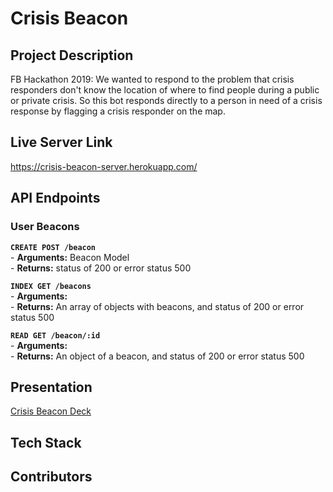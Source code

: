 # Crisis Beacon
<!-- <img src="assets/beacon.png" style="width: 60px; height: 60px"/> -->

## Project Description
FB Hackathon 2019: We wanted to respond to the problem that crisis responders don't know the location of where to find people during a public or private crisis. So this bot responds directly to a person in need of a crisis response by flagging a crisis responder on the map.

## Live Server Link
https://crisis-beacon-server.herokuapp.com/

## API Endpoints

### User Beacons
**`CREATE POST /beacon`** <br>
    - **Arguments:**  Beacon Model <br>
    - **Returns:**   status of 200 or error status 500
 <br>

**`INDEX GET /beacons`**  <br>
    - **Arguments:** <br>
    - **Returns:**   An array of objects with beacons, and status of 200 or error status 500

**`READ GET /beacon/:id`**  <br>
    - **Arguments:** <br>
    - **Returns:**  An object of a beacon, and status of 200 or error status 500
 <br>

## Presentation
[Crisis Beacon Deck](https://docs.google.com/presentation/d/1Ep9Jvll6JiroeZ6YXOi2AEokbLixljNxYOLQyRTfaZI/edit?usp=sharing)


## Tech Stack

## Contributors

 